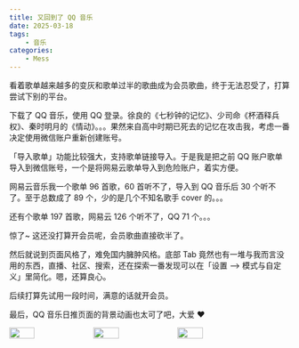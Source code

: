 ```yaml
---
title: 又回到了 QQ 音乐
date: 2025-03-18
tags:
    - 音乐
categories:
    - Mess
---
```


看着歌单越来越多的变灰和歌单过半的歌曲成为会员歌曲，终于无法忍受了，打算尝试下别的平台。

下载了 QQ 音乐，使用 QQ 登录。徐良的《七秒钟的记忆》、少司命《杯酒释兵权》、秦时明月的《情动》。。。果然来自高中时期已死去的记忆在攻击我，考虑一番决定使用微信账户重新创建账号。

「导入歌单」功能比较强大，支持歌单链接导入。于是我是把之前 QQ 账户歌单导入到微信账号，一个是将网易云歌单导入到危险账户，着实方便。

网易云音乐我一个歌单 96 首歌，60 首听不了，导入到 QQ 音乐后 30 个听不了。至于总数成了 89 个，少的是几个不知名歌手 cover 的。。。

还有个歌单 197 首歌，网易云 126 个听不了，QQ 71 个。。。

惊了~ 这还没打算开会员呢，会员歌曲直接砍半了。

然后就说到页面风格了，难免国内臃肿风格。底部 Tab 竟然也有一堆与我而言没用的东西，直播、社区、搜索，还在探索一番发现可以在「设置 —> 模式与自定义」里简化。嗯，还算良心。

后续打算先试用一段时间，满意的话就开会员。

最后，QQ 音乐日推页面的背景动画也太可了吧，大爱 ❤️



<div style="display: flex;">
    <img src="/images/又回到了QQ音乐/1.png" width="30%"/>
    <img src="/images/又回到了QQ音乐/2.png" width="30%"/>
    <img src="/images/又回到了QQ音乐/3.png" width="30%"/>
</div>




